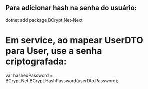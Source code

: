 ## Para adicionar hash na senha do usuário:
dotnet add package BCrypt.Net-Next


# Em service, ao mapear UserDTO para User, use a senha criptografada:
var hashedPassword = BCrypt.Net.BCrypt.HashPassword(userDto.Password);